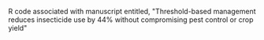 R code associated with manuscript entitled, "Threshold-based management reduces insecticide use by 44% without compromising pest control or crop yield"
